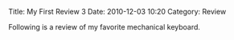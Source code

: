 Title: My First Review 3
Date: 2010-12-03 10:20
Category: Review

Following is a review of my favorite mechanical keyboard.
